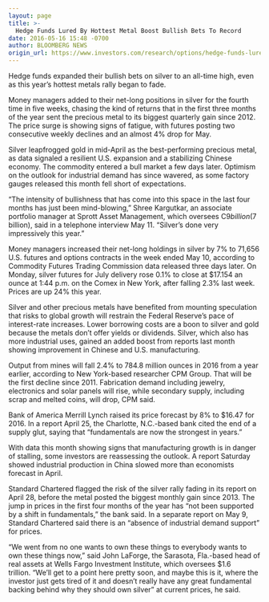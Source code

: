 ```yaml
---
layout: page
title: >-
  Hedge Funds Lured By Hottest Metal Boost Bullish Bets To Record
date: 2016-05-16 15:48 -0700
author: BLOOMBERG NEWS
origin_url: https://www.investors.com/research/options/hedge-funds-lured-by-hottest-metal-boost-bullish-bets-to-record/
---
```






Hedge funds expanded their bullish bets on silver to an all-time high, even as this year’s hottest metals rally began to fade.


Money managers added to their net-long positions in silver for the fourth time in five weeks, chasing the kind of returns that in the first three months of the year sent the precious metal to its biggest quarterly gain since 2012. The price surge is showing signs of fatigue, with futures posting two consecutive weekly declines and an almost 4% drop for May.


Silver leapfrogged gold in mid-April as the best-performing precious metal, as data signaled a resilient U.S. expansion and a stabilizing Chinese economy. The commodity entered a bull market a few days later. Optimism on the outlook for industrial demand has since wavered, as some factory gauges released this month fell short of expectations.


“The intensity of bullishness that has come into this space in the last four months has just been mind-blowing,” Shree Kargutkar, an associate portfolio manager at Sprott Asset Management, which oversees C$9 billion ($7 billion), said in a telephone interview May 11. “Silver’s done very impressively this year.”


Money managers increased their net-long holdings in silver by 7% to 71,656 U.S. futures and options contracts in the week ended May 10, according to Commodity Futures Trading Commission data released three days later. On Monday, silver futures for July delivery rose 0.1% to close at $17.154 an ounce at 1:44 p.m. on the Comex in New York, after falling 2.3% last week. Prices are up 24% this year.


Silver and other precious metals have benefited from mounting speculation that risks to global growth will restrain the Federal Reserve’s pace of interest-rate increases. Lower borrowing costs are a boon to silver and gold because the metals don’t offer yields or dividends. Silver, which also has more industrial uses, gained an added boost from reports last month showing improvement in Chinese and U.S. manufacturing.


Output from mines will fall 2.4% to 784.8 million ounces in 2016 from a year earlier, according to New York-based researcher CPM Group. That will be the first decline since 2011. Fabrication demand including jewelry, electronics and solar panels will rise, while secondary supply, including scrap and melted coins, will drop, CPM said.


Bank of America Merrill Lynch raised its price forecast by 8% to $16.47 for 2016. In a report April 25, the Charlotte, N.C.-based bank cited the end of a supply glut, saying that “fundamentals are now the strongest in years.”


With data this month showing signs that manufacturing growth is in danger of stalling, some investors are reassessing the outlook. A report Saturday showed industrial production in China slowed more than economists forecast in April.


Standard Chartered flagged the risk of the silver rally fading in its report on April 28, before the metal posted the biggest monthly gain since 2013. The jump in prices in the first four months of the year has “not been supported by a shift in fundamentals,” the bank said. In a separate report on May 9, Standard Chartered said there is an “absence of industrial demand support” for prices.


“We went from no one wants to own these things to everybody wants to own these things now,” said John LaForge, the Sarasota, Fla.-based head of real assets at Wells Fargo Investment Institute, which oversees $1.6 trillion. “We’ll get to a point here pretty soon, and maybe this is it, where the investor just gets tired of it and doesn’t really have any great fundamental backing behind why they should own silver” at current prices, he said.




